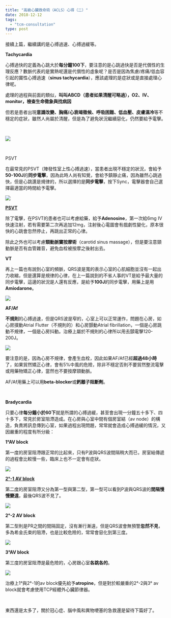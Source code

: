 ```yaml
---
title: "高級心臟救命術（ACLS）心得（二）"
date: 2018-12-12
tags: 
  - "tcm-consultation"
type: post
---
```


接續上篇，繼續講的是心搏過速、心搏過緩等。

**Tachycardia**

心搏過快的定義為心跳大於**每分鐘100下**，要注意的是心跳過快是否是代償性的生理反應？數脈代表的是實熱呢還是代償性的虛象呢？是否是因為焦慮/疼痛/低血容引起的竇性心搏過速（**sinus tachycardia**），應該處理的是症狀或是直接處理心律呢。

處理的過程與前面的類似，**叫叫ABCD（**患者如果清醒可略過），**O2、IV、monitor**，**檢查生命徵象**與**找病因**

但若是患者出現**意識改變、胸痛/心衰竭徵候、呼吸困難、低血壓、皮膚濕冷**等不穩定的症狀，雖然人尚屬於清醒，但是為了避免狀況繼續惡化，仍然要給予電擊。

 

![](/images/uploads/閃電鳥-300x175.jpg)

 

PSVT

在最常見的PSVT（陣發性室上性心搏過速），當患者出現不穩定的狀況，會給予**50-100J**的**同步電擊**，因為此時人尚有知覺，會給予鎮靜止痛，因為雖然心跳過快，但是心跳還是規律的，所以選擇的是**同步電擊**，按下Sync，電擊器會自己選擇最適當的時間給予電擊。

![](/images/uploads/psvt-300x225.jpg)

**[PSVT](https://www.youtube.com/watch?v=djE6gh9kEJk)**

除了電擊，在PSVT的患者也可以考慮給藥，給予**Adenosine**，第一次給6mg IV快速注射，若有需要第二次再追加12mg，注射後心電圖會有戲劇性變化，原本很快的心跳會忽然停止，再跳出正常的心律。

除此之外也可以考慮**頸動脈竇按摩術**（carotid sinus massage），但是要注意頸動脈是否有血管雜音，避免血栓被按摩之後射出去。

**VT**

再上一篇也有說到心室的頻脈，QRS波是寬的表示心室的心肌細胞並沒有一起出力收縮，但是還算是規律的心律，在上一篇說到的不省人事的VT是給予最大量的同步電擊，這邊的狀況是人還有反應，是給予**100J**的同步電擊，用藥上是用**Amiodarone**。

![](/images/uploads/VT-300x169.jpg)

**AF/Af**

**不規則**的心搏過速，但是QRS波是窄的，心室上可以正常運作，問題在心房，如心房撲動Atrial Flutter（不規則的）和心房顫動Atrial fibrillation，一個是心房跳動不規律，一個是心房抖動。治療上屬於不規則的心律所以用去顫電擊120-200J。

![](/images/uploads/AFAf-300x225.jpg)

要注意的是，因為心房不規律，會產生血栓，因此如果AF/Af已經**超過48小時**了，如果貿然矯正心律，會有5%中風的危險，除非不穩定否則不要貿然整流電擊或用藥物矯正心律，當然也不要按摩頸動脈。

AF/Af用藥上可以用**beta-blocker**或**鈣離子阻斷劑**。

 

**Bradycardia**

只要心律**每分鐘小於60下**就是所謂的心搏過緩，甚至會出現一分鐘五十多下、四十多下，常見於房室阻滯造成。在心房與心室中間有個房室結（av node）的構造，負責將訊息傳到心室，如果過程出現問題，常常就會造成心搏過緩的情況，又因嚴重的程度有所分級：

**1°AV block**

第一度的房室阻滯跟正常的比起來，只有P波與QRS波間隔稍大而已，房室結傳遞的過程會比較慢一些，臨床上也不一定會有症狀。

![](/images/uploads/h1drgree-300x93.gif)

[**2°-1 AV block**](https://www.cvphysiology.com/Arrhythmias/A012.htm)

第二度的房室阻滯又分為第一型與第二型，第一型可以看到P波與QRS波的**間隔慢慢變遠**，最後QRS波不見了。

![](/images/uploads/ECG-2nd-deg-T1-AV-block-300x58.png)

**2°-2 AV block**

第二型則是PR之間的間隔固定，沒有漸行漸遠，但是QRS波會無預警**忽然不見**，多為希金氏束的阻滯，也是比較危險的，常常會惡化到第三度。

![](/images/uploads/ECG-2nd-deg-T2-AV-block-300x58.png)

**3°AV block**

第三度的房室阻滯是最危險的，心房跟心室**各跳各的**。

![](/images/uploads/ECG-3rd-deg-AV-block-300x58.png)

治療上1°與2°-1的av block優先給予**atropine**，但是對於較嚴重的2°-2與3° av block就會考慮使用TCP經體外心臟節律器。

 

東西還是太多了，關於冠心症、腦中風和異物哽塞的急救還是留待下篇好了。
